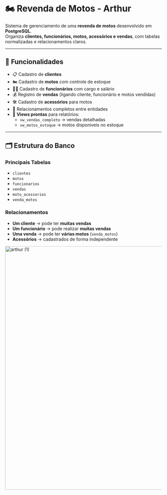 # 🏍️ Revenda de Motos - Arthur

Sistema de gerenciamento de uma **revenda de motos** desenvolvido em **PostgreSQL**.  
Organiza **clientes, funcionários, motos, acessórios e vendas**, com tabelas normalizadas e relacionamentos claros.  

---

## 🚀 Funcionalidades

- 📋 Cadastro de **clientes**  
- 🏍️ Cadastro de **motos** com controle de estoque  
- 👨‍💼 Cadastro de **funcionários** com cargo e salário  
- 💰 Registro de **vendas** (ligando cliente, funcionário e motos vendidas)  
- 🛠️ Cadastro de **acessórios** para motos  
- 🔗 Relacionamentos completos entre entidades  
- 👀 **Views prontas** para relatórios:
  - `vw_vendas_completo` → vendas detalhadas  
  - `vw_motos_estoque` → motos disponíveis no estoque  

---

## 🗂️ Estrutura do Banco

### Principais Tabelas
- `clientes`  
- `motos`  
- `funcionarios`  
- `vendas`  
- `moto_acessorios`  
- `venda_motos`  

### Relacionamentos
- **Um cliente** → pode ter **muitas vendas**  
- **Um funcionário** → pode realizar **muitas vendas**  
- **Uma venda** → pode ter **várias motos** (`venda_motos`)  
- **Acessórios** → cadastrados de forma independente  





<img width="674" height="784" alt="arthur (1)" src="https://github.com/user-attachments/assets/b73b4b43-830d-4bbf-abe5-02b41ca05262" />

